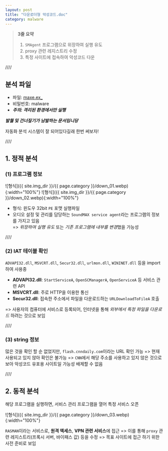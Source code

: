 ```yaml
---
layout: post
title: "다운로더형 악성코드.doc"
category: malware
---
```


> **3줄 요약**
> 1. `SMAgent` 프로그램으로 위장하여 실행 유도
> 2. proxy 관련 레지스트리 수정
> 3. 특정 사이트에 접속하여 악성코드 다운

////

## 분석 파일
- 파일: [maxe.ex_](https://drive.google.com/file/d/10WqBR3BF9SJsrqLrDkgvNsLIY1qp4J6v/view?usp=sharing)
- 비밀번호: malware 
- ***주의: 격리된 환경에서만 실행***

***발퀄 및 건너짚기가 남발하는 문서임니당***   

자동화 분석 시스템이 잘 되어있다길래 한번 써보자!

////

## 1. 정적 분석

### (1) 프로그램 정보

![형식]({{ site.img_dir }}/{{ page.category }}/down_01.webp){:width="100%"}
![형식]({{ site.img_dir }}/{{ page.category }}/down_02.webp){:width="100%"}

- 형식:  윈도우 32bit `PE` 포맷 실행파일
- 오디오 설정 및 관리를 담당하는 `SoundMAX service agent`라는 프로그램의 정보를 가지고 있음  
=> *위장하여 실행 유도* 또는 *기존 프로그램에 내부를 변경*했을 가능성

////

### (2) IAT 테이블 확인

`ADVAPI32.dll`, `MSVCRT.dll`, `Secur32.dll`, `urlmon.dll`, `WININET.dll` 등을 import 하여 사용중

- **ADVAPI32.dll**: `StartServiceA`, `OpenSCManagerA`, `OpenServiceA` 등 서비스 관련 API
- **MSVCRT.dll**: 주로 HTTP을 이용한 통신
- **Secur32.dll**: 접속한 주소에서 파일을 다운로드하는 `URLDownloadToFileA` 호출

=> 사용자의 컴퓨터에 서비스로 등록되어, 인터넷을 통해 *외부에서 특정 파일을 다운로드* 하려는 것으로 보임

////

### (3) string 정보

많은 것을 확인 할 순 없었지만, `flash.cnndaily.com`이라는 URL 확인 가능
=> 현재 사용되고 있지 않아 확인은 불가능
=> `CNN`에서 해당 주소를 사용하고 있지 않은 것으로 보아 악성코드 유포용 사이트일 가능성 배제할 수 없음

////

## 2. 동적 분석

해당 프로그램을 실행하면, 서비스 관리 프로그램을 열어 특정 서비스 오픈

![형식]({{ site.img_dir }}/{{ page.category }}/down_03.webp){:width="100%"}


`RASMAN`이라는 서비스로, **원격 액세스**, **VPN 관련 서비스**에 접근
=> 이를 통해 `proxy` 관련 레지스트리(프록시 서버, 바이패스 값) 등을 수정
=> 목표 사이트에 접근 하기 위한 사전 준비로 보임

